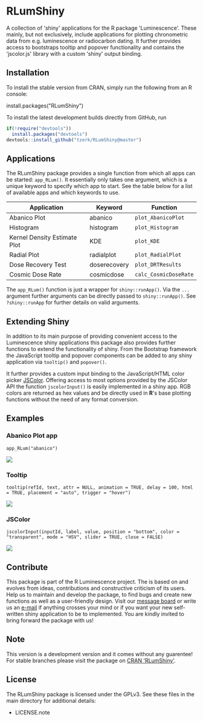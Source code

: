 # RLumShiny

A collection of 'shiny' applications for the R package 'Luminescence'. These mainly, but not exclusively, include applications for plotting chronometric data from e.g. luminescence or radiocarbon dating. It further provides access to bootstraps tooltip and popover functionality and contains the 'jscolor.js' library with a custom 'shiny' output binding.

## Installation

To install the stable version from CRAN, simply run the following from an R console:

install.packages("RLumShiny")

To install the latest development builds directly from GitHub, run

```r
if(!require("devtools"))
  install.packages("devtools")
devtools::install_github("tzerk/RLumShiny@master")
```

## Applications

The RLumShiny package provides a single function from which all apps can be started: `app_RLum()`. It essentially only takes one argument, which is a unique keyword to specify which app to start. See the table below for a list of available apps and which keywords to use.

| Application | Keyword | Function |
|-------------|---------|----------|
| Abanico Plot | abanico | `plot_AbanicoPlot` |
| Histogram | histogram | `plot_Histogram` |
| Kernel Density Estimate Plot | KDE | `plot_KDE` |
| Radial Plot | radialplot | `plot_RadialPlot` |
| Dose Recovery Test | doserecovery | `plot_DRTResults` |
| Cosmic Dose Rate | cosmicdose | `calc_CosmicDoseRate`|

The `app_RLum()` function is just a wrapper for `shiny::runApp()`. Via the `...` argument further arguments can be directly passed to `shiny::runApp()`. See `?shiny::runApp` for further details on valid arguments.

## Extending Shiny

In addition to its main purpose of providing convenient access to the Luminescence shiny applications this package also provides further functions to extend the functionality of shiny. From the Bootstrap framework the JavaScript tooltip and popover components can be added to any shiny application via `tooltip()` and `popover()`.

It further provides a custom input binding to the JavaScript/HTML color picker [JSColor](http://jscolor.com). Offering access to most options provided by the JSColor API the function `jscolorInput()` is easily implemented in a shiny app. RGB colors are returned as hex values and be directly used in **R**'s base plotting functions without the need of any format conversion.

## Examples

### Abanico Plot app 

`app_RLum("abanico")`

<img src="http://zerk.canopus.uberspace.de/img/github/abanicoApp.png"></img>

### Tooltip 

`tooltip(refId, text, attr = NULL, animation = TRUE, delay = 100, html = TRUE, placement = "auto", trigger = "hover")`

<img src="http://zerk.canopus.uberspace.de/img/github/tooltip.png"></img>

### JSColor 

`jscolorInput(inputId, label, value, position = "bottom", color = "transparent", mode = "HSV", slider = TRUE, close = FALSE)`

<img src="http://zerk.canopus.uberspace.de/img/github/JSColor.png"></img>

## Contribute

This package is part of the R Luminescence project. The is based on and evolves from ideas, contributions and constructive criticism of its users. Help us to maintain and develop the package, to find bugs and create new functions as well as a user-friendly design. Visit our [message board](https://forum.r-luminescence.de) or write us an [e-mail](mailto:team@r-luminescence.de) if anything crosses your mind or if you want your new self-written shiny application to be to implemented. You are kindly invited to bring forward the package with us!

## Note

This version is a development version and it comes without any guarentee! For stable branches please visit
the package on [CRAN 'RLumShiny'](http://cran.r-project.org/web/packages/RLumShiny/index.html).

## License

The RLumShiny package is licensed under the GPLv3. See these files in the main directory for additional details: 

- LICENSE.note
